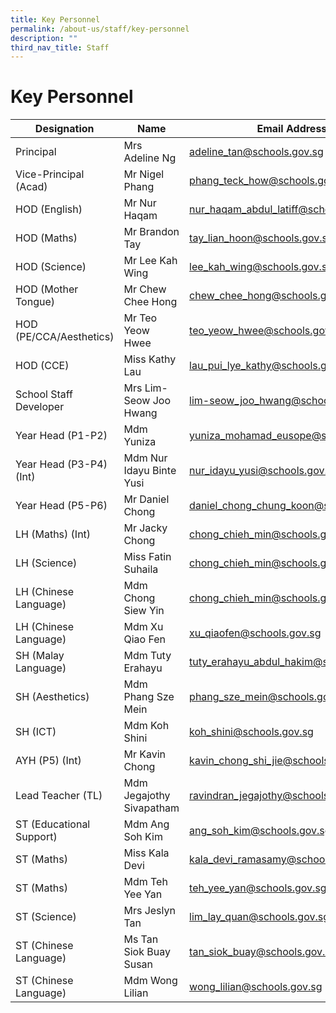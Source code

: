 ```yaml
---
title: Key Personnel
permalink: /about-us/staff/key-personnel
description: ""
third_nav_title: Staff
---
```

# **Key Personnel**


| Designation 	| Name 	| Email Address 	|
|---	|---	|---	|
| Principal 	| Mrs Adeline Ng 	| [adeline_tan@schools.gov.sg](mailto:adeline_tan@schools.gov.sg) |
| Vice-Principal (Acad) 	| Mr Nigel Phang 	| [phang_teck_how@schools.gov.sg](mailto:phang_teck_how@schools.gov.sg) 	|
| HOD (English) 	| Mr Nur Haqam  	| [nur_haqam_abdul_latiff@schools.gov.sg](mailto:nur_haqam_abdul_latiff@schools.gov.sg) 	|
| HOD (Maths) 	| Mr Brandon Tay 	| [tay_lian_hoon@schools.gov.sg](mailto:tay_lian_hoon@schools.gov.sg) 	|
| HOD (Science) 	| Mr Lee Kah Wing 	| [lee_kah_wing@schools.gov.sg](mailto:lee_kah_wing@schools.gov.sg) 	|
| HOD (Mother Tongue) 	| Mr Chew Chee Hong 	| [chew_chee_hong@schools.gov.sg](mailto:chew_chee_hong@schools.gov.sg) 	|
| HOD (PE/CCA/Aesthetics) 	| Mr Teo Yeow Hwee 	| [teo_yeow_hwee@schools.gov.sg](mailto:teo_yeow_hwee@schools.gov.sg) 	|
| HOD (CCE) 	| Miss Kathy Lau 	|[lau_pui_lye_kathy@schools.gov.sg](lau_pui_lye_kathy@schools.gov.sg) 	|
| School Staff Developer 	| Mrs Lim-Seow Joo Hwang 	| [lim-seow_joo_hwang@schools.gov.sg](mailto:lim-seow_joo_hwang@schools.gov.sg) 	|
| Year Head (P1-P2) 	| Mdm Yuniza 	| [yuniza_mohamad_eusope@schools.gov.sg](mailto:yuniza_mohamad_eusope@schools.gov.sg) 	|
| Year Head (P3-P4) (Int) 	| Mdm Nur Idayu Binte Yusi 	| [nur_idayu_yusi@schools.gov.sg](mailto:nur_idayu_yusi@schools.gov.sg) 	|
| Year Head (P5-P6)  	| Mr Daniel Chong 	| [daniel_chong_chung_koon@schools.gov.sg](mailto:daniel_chong_chung_koon@schools.gov.sg) 	|
| LH (Maths) (Int) 	| Mr Jacky Chong 	| [chong_chieh_min@schools.gov.sg](mailto:chong_chieh_min@schools.gov.sg) 	|
| LH (Science) 	| Miss Fatin Suhaila 	| [chong_chieh_min@schools.gov.sg](mailto:fatin_suhaila_omar@schools.gov.sg) 	|
| LH (Chinese Language) 	| Mdm Chong Siew Yin 	| [chong_chieh_min@schools.gov.sg](mailto:chong_siew_yin@schools.gov.sg) 	|
| LH (Chinese Language) 	| Mdm Xu Qiao Fen 	| [xu_qiaofen@schools.gov.sg](mailto:xu_qiaofen@schools.gov.sg) 	|
| SH (Malay Language) 	| Mdm Tuty Erahayu 	| [tuty_erahayu_abdul_hakim@schools.gov.sg](mailto:tuty_erahayu_abdul_hakim@schools.gov.sg) 	|
| SH (Aesthetics) 	| Mdm Phang Sze Mein 	| [phang_sze_mein@schools.gov.sg](mailto:phang_sze_mein@schools.gov.sg) 	|
| SH (ICT) 	| Mdm Koh Shini 	| [koh_shini@schools.gov.sg](mailto:koh_shini@schools.gov.sg) 	|
| AYH (P5) (Int) 	| Mr Kavin Chong 	| [kavin_chong_shi_jie@schools.gov.sg](mailto:kavin_chong_shi_jie@schools.gov.sg) 	|
| Lead Teacher (TL) 	| Mdm Jegajothy Sivapatham 	| [ravindran_jegajothy@schools.gov.sg](mailto:ravindran_jegajothy@schools.gov.sg) 	|
| ST (Educational Support) 	| Mdm Ang Soh Kim 	| [ang_soh_kim@schools.gov.sg](mailto:ang_soh_kim@schools.gov.sg) 	|
| ST (Maths) 	| Miss Kala Devi 	| [kala_devi_ramasamy@schools.gov.sg](mailto:kala_devi_ramasamy@schools.gov.sg) 	|
| ST (Maths) 	| Mdm Teh Yee Yan 	| [teh_yee_yan@schools.gov.sg](mailto:teh_yee_yan@schools.gov.sg) 	|
| ST (Science) 	| Mrs Jeslyn Tan 	| [lim_lay_quan@schools.gov.sg](mailto:lim_lay_quan@schools.gov.sg) 	|
| ST (Chinese Language) 	| Ms Tan Siok Buay Susan 	| [tan_siok_buay@schools.gov.sg](mailto:tan_siok_buay@schools.gov.sg) 	|
| ST (Chinese Language) 	| Mdm Wong Lilian 	| [wong_lilian@schools.gov.sg](mailto:wong_lilian@schools.gov.sg) 	|